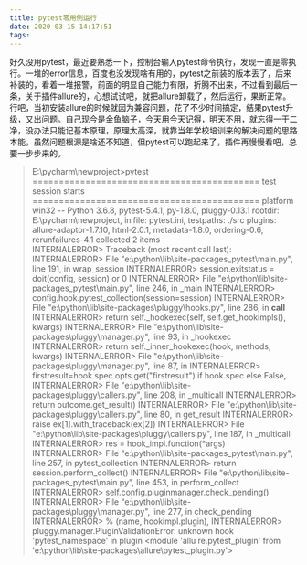 ```yaml
---
title: pytest零用例运行
date: 2020-03-15 14:17:51
tags:
---
```


好久没用pytest，最近要熟悉一下，控制台输入pytest命令执行，发现一直是零执行。一堆的error信息，百度也没发现啥有用的，pytest之前装的版本丢了，后来补装的，看着一堆报警，前面的明显自己能力有限，折腾不出来，不过看到最后一条，关于插件allure的，心想试试吧，就把allure卸载了，然后运行，果断正常。行吧，当初安装allure的时候就因为兼容问题，花了不少时间搞定，结果pytest升级，又出问题。自己现今是金鱼脑子，今天用今天记得，明天不用，就忘得一干二净，没办法只能记基本原理，原理太高深，就靠当年学校培训来的解决问题的思路本能，虽然问题根源是啥还不知道，但pytest可以跑起来了，插件再慢慢看吧，总要一步步来的。

> E:\pycharm\newproject>pytest
> =========================================== test session starts ===========================================
> platform win32 -- Python 3.6.8, pytest-5.4.1, py-1.8.0, pluggy-0.13.1
> rootdir: E:\pycharm\newproject, inifile: pytest.ini, testpaths: ./src
> plugins: allure-adaptor-1.7.10, html-2.0.1, metadata-1.8.0, ordering-0.6, rerunfailures-4.1
> collected 2 items                                                                                          
> INTERNALERROR> Traceback (most recent call last):
> INTERNALERROR>   File "e:\python\lib\site-packages\_pytest\main.py", line 191, in wrap_session
> INTERNALERROR>     session.exitstatus = doit(config, session) or 0
> INTERNALERROR>   File "e:\python\lib\site-packages\_pytest\main.py", line 246, in _main
> INTERNALERROR>     config.hook.pytest_collection(session=session)
> INTERNALERROR>   File "e:\python\lib\site-packages\pluggy\hooks.py", line 286, in __call__
> INTERNALERROR>     return self._hookexec(self, self.get_hookimpls(), kwargs)
> INTERNALERROR>   File "e:\python\lib\site-packages\pluggy\manager.py", line 93, in _hookexec
> INTERNALERROR>     return self._inner_hookexec(hook, methods, kwargs)
> INTERNALERROR>   File "e:\python\lib\site-packages\pluggy\manager.py", line 87, in <lambda>
> INTERNALERROR>     firstresult=hook.spec.opts.get("firstresult") if hook.spec else False,
> INTERNALERROR>   File "e:\python\lib\site-packages\pluggy\callers.py", line 208, in _multicall
> INTERNALERROR>     return outcome.get_result()
> INTERNALERROR>   File "e:\python\lib\site-packages\pluggy\callers.py", line 80, in get_result
> INTERNALERROR>     raise ex[1].with_traceback(ex[2])
> INTERNALERROR>   File "e:\python\lib\site-packages\pluggy\callers.py", line 187, in _multicall
> INTERNALERROR>     res = hook_impl.function(*args)
> INTERNALERROR>   File "e:\python\lib\site-packages\_pytest\main.py", line 257, in pytest_collection
> INTERNALERROR>     return session.perform_collect()
> INTERNALERROR>   File "e:\python\lib\site-packages\_pytest\main.py", line 453, in perform_collect
> INTERNALERROR>     self.config.pluginmanager.check_pending()
> INTERNALERROR>   File "e:\python\lib\site-packages\pluggy\manager.py", line 277, in check_pending
> INTERNALERROR>     % (name, hookimpl.plugin),
> INTERNALERROR> pluggy.manager.PluginValidationError: unknown hook 'pytest_namespace' in plugin <module 'allu
> re.pytest_plugin' from 'e:\\python\\lib\\site-packages\\allure\\pytest_plugin.py'>